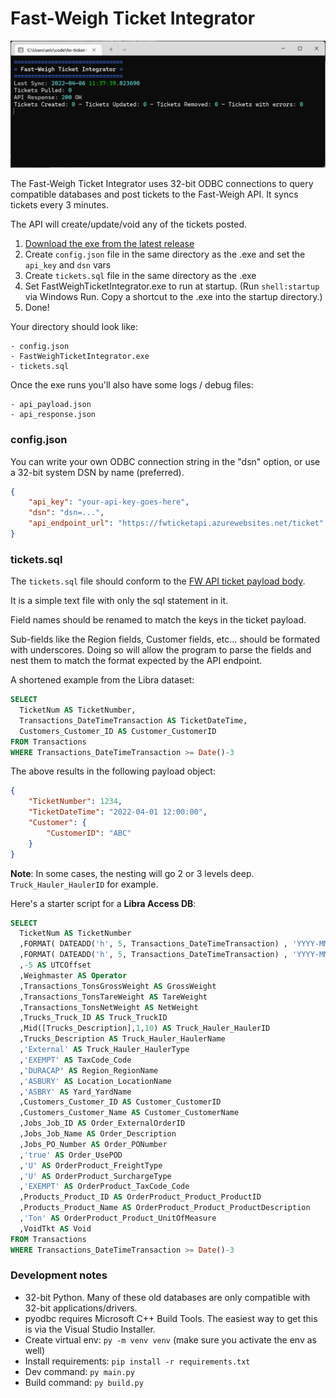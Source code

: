 # Fast-Weigh Ticket Integrator

![screenshot](/screenshot.png)

The Fast-Weigh Ticket Integrator uses 32-bit ODBC connections to query compatible databases and post tickets to the Fast-Weigh API. It syncs tickets every 3 minutes.

The API will create/update/void any of the tickets posted.

1. [Download the exe from the latest release](https://github.com/TAC-Insight/fw-ticket-integrator/releases)
2. Create `config.json` file in the same directory as the .exe and set the `api_key` and `dsn` vars
3. Create `tickets.sql` file in the same directory as the .exe
4. Set FastWeighTicketIntegrator.exe to run at startup. (Run `shell:startup` via Windows Run. Copy a shortcut to the .exe into the startup directory.)
5. Done!

Your directory should look like:

```
- config.json
- FastWeighTicketIntegrator.exe
- tickets.sql
```

Once the exe runs you'll also have some logs / debug files:

```
- api_payload.json
- api_response.json
```

### config.json

You can write your own ODBC connection string in the "dsn" option, or use a 32-bit system DSN by name (preferred).

```json
{
	"api_key": "your-api-key-goes-here",
	"dsn": "dsn=...",
	"api_endpoint_url": "https://fwticketapi.azurewebsites.net/ticket"
}
```

### tickets.sql

The `tickets.sql` file should conform to the [FW API ticket payload body](https://api.fast-weigh.com/swagger/ui/index#!/Tickets/Tickets_Post).

It is a simple text file with only the sql statement in it.

Field names should be renamed to match the keys in the ticket payload.

Sub-fields like the Region fields, Customer fields, etc... should be formated with underscores. Doing so will allow the program to parse the fields and nest them to match the format expected by the API endpoint.

A shortened example from the Libra dataset:

```sql
SELECT
  TicketNum AS TicketNumber,
  Transactions_DateTimeTransaction AS TicketDateTime,
  Customers_Customer_ID AS Customer_CustomerID
FROM Transactions
WHERE Transactions_DateTimeTransaction >= Date()-3
```

The above results in the following payload object:

```json
{
	"TicketNumber": 1234,
	"TicketDateTime": "2022-04-01 12:00:00",
	"Customer": {
		"CustomerID": "ABC"
	}
}
```

**Note**: In some cases, the nesting will go 2 or 3 levels deep. `Truck_Hauler_HaulerID` for example.

Here's a starter script for a **Libra Access DB**:

```sql
SELECT
  TicketNum AS TicketNumber
  ,FORMAT( DATEADD('h', 5, Transactions_DateTimeTransaction) , 'YYYY-MM-DDThh:mm:ss') AS TicketDateTime
  ,FORMAT( DATEADD('h', 5, Transactions_DateTimeTransaction) , 'YYYY-MM-DDThh:mm:ss') AS PrintDateTime
  ,-5 AS UTCOffset
  ,Weighmaster AS Operator
  ,Transactions_TonsGrossWeight AS GrossWeight
  ,Transactions_TonsTareWeight AS TareWeight
  ,Transactions_TonsNetWeight AS NetWeight
  ,Trucks_Truck_ID AS Truck_TruckID
  ,Mid([Trucks_Description],1,10) AS Truck_Hauler_HaulerID
  ,Trucks_Description AS Truck_Hauler_HaulerName
  ,'External' AS Truck_Hauler_HaulerType
  ,'EXEMPT' AS TaxCode_Code
  ,'DURACAP' AS Region_RegionName
  ,'ASBURY' AS Location_LocationName
  ,'ASBRY' AS Yard_YardName
  ,Customers_Customer_ID AS Customer_CustomerID
  ,Customers_Customer_Name AS Customer_CustomerName
  ,Jobs_Job_ID AS Order_ExternalOrderID
  ,Jobs_Job_Name AS Order_Description
  ,Jobs_PO_Number AS Order_PONumber
  ,'true' AS Order_UsePOD
  ,'U' AS OrderProduct_FreightType
  ,'U' AS OrderProduct_SurchargeType
  ,'EXEMPT' AS OrderProduct_TaxCode_Code
  ,Products_Product_ID AS OrderProduct_Product_ProductID
  ,Products_Product_Name AS OrderProduct_Product_ProductDescription
  ,'Ton' AS OrderProduct_Product_UnitOfMeasure
  ,VoidTkt AS Void
FROM Transactions
WHERE Transactions_DateTimeTransaction >= Date()-3
```

### Development notes

- 32-bit Python. Many of these old databases are only compatible with 32-bit applications/drivers.
- pyodbc requires Microsoft C++ Build Tools. The easiest way to get this is via the Visual Studio Installer.
- Create virtual env: `py -m venv venv` (make sure you activate the env as well)
- Install requirements: `pip install -r requirements.txt`
- Dev command: `py main.py`
- Build command: `py build.py`
